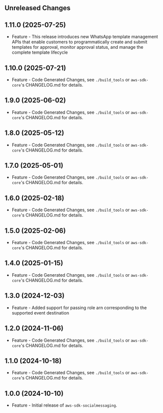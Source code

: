 Unreleased Changes
------------------

1.11.0 (2025-07-25)
------------------

* Feature - This release introduces new WhatsApp template management APIs that enable customers to programmatically create and submit templates for approval, monitor approval status, and manage the complete template lifecycle

1.10.0 (2025-07-21)
------------------

* Feature - Code Generated Changes, see `./build_tools` or `aws-sdk-core`'s CHANGELOG.md for details.

1.9.0 (2025-06-02)
------------------

* Feature - Code Generated Changes, see `./build_tools` or `aws-sdk-core`'s CHANGELOG.md for details.

1.8.0 (2025-05-12)
------------------

* Feature - Code Generated Changes, see `./build_tools` or `aws-sdk-core`'s CHANGELOG.md for details.

1.7.0 (2025-05-01)
------------------

* Feature - Code Generated Changes, see `./build_tools` or `aws-sdk-core`'s CHANGELOG.md for details.

1.6.0 (2025-02-18)
------------------

* Feature - Code Generated Changes, see `./build_tools` or `aws-sdk-core`'s CHANGELOG.md for details.

1.5.0 (2025-02-06)
------------------

* Feature - Code Generated Changes, see `./build_tools` or `aws-sdk-core`'s CHANGELOG.md for details.

1.4.0 (2025-01-15)
------------------

* Feature - Code Generated Changes, see `./build_tools` or `aws-sdk-core`'s CHANGELOG.md for details.

1.3.0 (2024-12-03)
------------------

* Feature - Added support for passing role arn corresponding to the supported event destination

1.2.0 (2024-11-06)
------------------

* Feature - Code Generated Changes, see `./build_tools` or `aws-sdk-core`'s CHANGELOG.md for details.

1.1.0 (2024-10-18)
------------------

* Feature - Code Generated Changes, see `./build_tools` or `aws-sdk-core`'s CHANGELOG.md for details.

1.0.0 (2024-10-10)
------------------

* Feature - Initial release of `aws-sdk-socialmessaging`.

